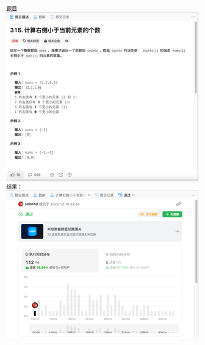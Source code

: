 [题目](https://leetcode.cn/problems/count-of-smaller-numbers-after-self/description/)
![pic](img.png)
结果：
![pic](result.png)